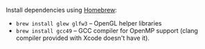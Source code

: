 Install dependencies using [Homebrew](http://brew.sh):
* `brew install glew glfw3` – OpenGL helper libraries
* `brew install gcc49` – GCC compiler for OpenMP support (clang compiler provided with Xcode doesn't have it).
